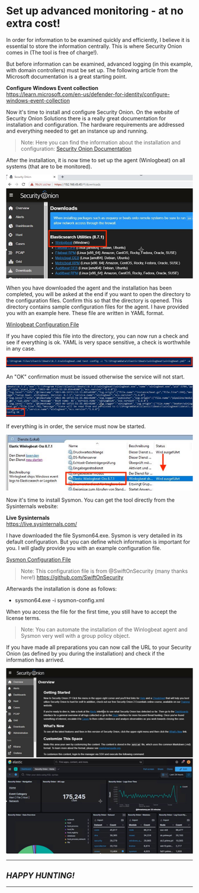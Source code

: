 # Set up advanced monitoring - at no extra cost!
In order for information to be examined quickly and efficiently, I believe it is essential to store the information centrally. This is where Security Onion comes in (The tool is free of charge!).

But before information can be examined, advanced logging (in this example, with domain controllers) must be set up. The following article from the Microsoft documentation is a great starting point.

**Configure Windows Event collection**  
https://learn.microsoft.com/en-us/defender-for-identity/configure-windows-event-collection

Now it's time to install and configure Security Onion. On the website of Security Onion Solutions there is a really great documentation for installation and configuration. The hardware requirements are addressed and everything needed to get an instance up and running.

> Note: Here you can find the information about the installation and configuration: [Security Onion Documentation](https://docs.securityonion.net/en/2.3/)

After the installation, it is now time to set up the agent (Winlogbeat) on all systems (that are to be monitored).

<img src="/Advanced_monitoring/SO-Winlogbeat.JPG" alt="Download Winlogbeat Agent">

When you have downloaded the agent and the installation has been completed, you will be asked at the end if you want to open the directory to the configuration files. Confirm this so that the directory is opened. This directory contains sample configuration files for the agent. I have provided you with an example here. These file are written in YAML format.

[Winlogbeat Configuration File](/Advanced_monitoring/winlogbeat.yml)

If you have copied this file into the directory, you can now run a check and see if everything is ok. YAML is very space sensitive, a check is worthwhile in any case.

<img src="/Advanced_monitoring/SO-Winlogbeat_Config_Check.JPG" alt="Check the Configuration File">

An "OK" confirmation must be issued otherwise the service will not start.

<img src="/Advanced_monitoring/SO-Winlogbeat_Config_OK.JPG" alt="Config OK">

If everything is in order, the service must now be started.

<img src="/Advanced_monitoring/SO-Winlogbeat_Service.JPG" alt="Start the service">

Now it's time to install Sysmon. You can get the tool directly from the Sysinternals website:

**Live Sysinternals**  
https://live.sysinternals.com/

I have downloaded the file Sysmon64.exe. Sysmon is very detailed in its default configuration. But you can define which information is important for you. I will gladly provide you with an example configuration file. 

[Sysmon Configuration File](/Advanced_monitoring/sysmon-config.xml)

> Note: This configuration file is from @SwiftOnSecurity (many thanks here!) https://github.com/SwiftOnSecurity

Afterwards the installation is done as follows:  
- sysmon64.exe -i sysmon-config.xml

When you access the file for the first time, you still have to accept the license terms.

> Note: You can automate the installation of the Winlogbeat agent and Sysmon very well with a group policy object.

If you have made all preparations you can now call the URL to your Security Onion (as defined by you during the installation) and check if the information has arrived.

<img src="/Advanced_monitoring/SO-Dashboard.JPG" alt="Dashobard">

<img src="/Advanced_monitoring/SO-Dashboard-Elastic.JPG" alt="Elastic Dashobard">

---
## *HAPPY HUNTING!*
---